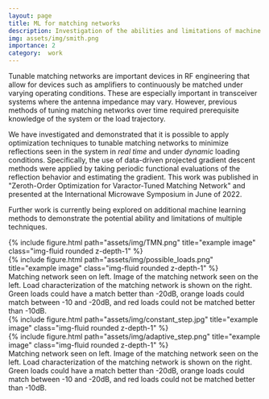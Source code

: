 ```yaml
---
layout: page
title: ML for matching networks
description: Investigation of the abilities and limitations of machine learning techniques to the application of real-time, tunable matching networks.
img: assets/img/smith.png
importance: 2
category:  work
---
```

Tunable matching networks are important devices in RF engineering that allow for devices such as amplifiers to continuously be matched 
under varying operating conditions. These are especially important in transceiver systems where the antenna impedance may vary. However, previous
methods of tuning matching networks over time required prerequisite knowledge of the system or the load trajectory.

We have investigated and demonstrated that it is possible to apply optimization techniques to tunable matching networks to minimize reflections seen in the system 
in *real time* and under *dynamic* loading conditions. Specifically, the use of data-driven projected gradient descent methods were applied by taking periodic functional evaluations of the reflection behavior and estimating the gradient. This work was published in "Zeroth-Order Optimization for Varactor-Tuned Matching Network" and presented at the International Microwave Symposium in June of 2022.

Further work is currently being explored on additional machine learning methods to demonstrate the potential ability and limitations of multiple techniques.




    





</div>
<div class="row justify-content-sm-center">
    <div class="col-sm-7 mt-5 mt-md-0">
        {% include figure.html path="assets/img/TMN.png" title="example image" class="img-fluid rounded z-depth-1" %}
    </div>
    <div class="col-sm-5 mt-5 mt-md-0">
        {% include figure.html path="assets/img/possible_loads.png" title="example image" class="img-fluid rounded z-depth-1" %}
    </div>
</div>
<div class="caption">
    Matching network seen on left. Image of the matching network seen on the left. Load characterization of the matching network is shown on the right. Green loads could have a match better than -20dB, orange loads could match between -10 and -20dB, and red loads could not be matched better than -10dB.


</div>
<div class="row justify-content-sm-center">
    <div class="col-sm-4 mt-4 mt-md-0">
        {% include figure.html path="assets/img/constant_step.jpg" title="example image" class="img-fluid rounded z-depth-1" %}
    </div>
    <div class="col-sm-4 mt-4 mt-md-0">
        {% include figure.html path="assets/img/adaptive_step.png" title="example image" class="img-fluid rounded z-depth-1" %}
    </div>
</div>
<div class="caption">
    Matching network seen on left. Image of the matching network seen on the left. Load characterization of the matching network is shown on the right. Green loads could have a match better than -20dB, orange loads could match between -10 and -20dB, and red loads could not be matched better than -10dB.
</div>
